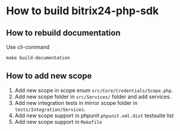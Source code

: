# How to build bitrix24-php-sdk

## How to rebuild documentation

Use cli-command

```shell
make build-documentation
```

## How to add new scope

1. Add new scope in scope enum `src/Core/Credentials/Scope.php`.
2. Add new scope folder in `src/Services/` folder and add services.
3. Add new integration tests in mirror scope folder in `tests/Integration/Services`.
4. Add new scope support in phpunit `phpunit.xml.dist` testsuite list
5. Add new scope support in `Makefile`